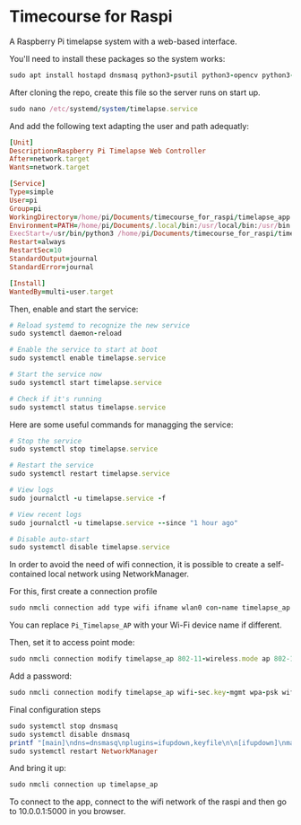 # Timecourse for Raspi
A Raspberry Pi timelapse system with a web-based interface.

You'll need to install these packages so the system works: 

```ruby
sudo apt install hostapd dnsmasq python3-psutil python3-opencv python3-flask python3-schedule
```

After cloning the repo, create this file so the server runs on start up.

```ruby
sudo nano /etc/systemd/system/timelapse.service
```

And add the following text adapting the user and path adequatly: 

```ruby
[Unit]
Description=Raspberry Pi Timelapse Web Controller
After=network.target
Wants=network.target

[Service]
Type=simple
User=pi
Group=pi
WorkingDirectory=/home/pi/Documents/timecourse_for_raspi/timelapse_app
Environment=PATH=/home/pi/Documents/.local/bin:/usr/local/bin:/usr/bin:/bin
ExecStart=/usr/bin/python3 /home/pi/Documents/timecourse_for_raspi/timelapse_app/app.py
Restart=always
RestartSec=10
StandardOutput=journal
StandardError=journal

[Install]
WantedBy=multi-user.target
```

Then, enable and start the service:

```ruby
# Reload systemd to recognize the new service
sudo systemctl daemon-reload

# Enable the service to start at boot
sudo systemctl enable timelapse.service

# Start the service now
sudo systemctl start timelapse.service

# Check if it's running
sudo systemctl status timelapse.service
```

Here are some useful commands for managging the service:

```ruby
# Stop the service
sudo systemctl stop timelapse.service

# Restart the service
sudo systemctl restart timelapse.service

# View logs
sudo journalctl -u timelapse.service -f

# View recent logs
sudo journalctl -u timelapse.service --since "1 hour ago"

# Disable auto-start
sudo systemctl disable timelapse.service
```

In order to avoid the need of wifi connection, it is possible to create a self-contained local network using NetworkManager.

For this, first create a connection profile

```ruby
sudo nmcli connection add type wifi ifname wlan0 con-name timelapse_ap autoconnect yes ssid Pi_Timelapse_AP
```
You can replace `Pi_Timelapse_AP` with your Wi-Fi device name if different.

Then, set it to access point mode:

```ruby
sudo nmcli connection modify timelapse_ap 802-11-wireless.mode ap 802-11-wireless.band bg ipv4.method shared ipv4.addresses 10.0.0.1/24
```
Add a password:

```ruby
sudo nmcli connection modify timelapse_ap wifi-sec.key-mgmt wpa-psk wifi-sec.psk "raspberry123"
```

Final configuration steps
```ruby
sudo systemctl stop dnsmasq
sudo systemctl disable dnsmasq
printf "[main]\ndns=dnsmasq\nplugins=ifupdown,keyfile\n\n[ifupdown]\nmanaged=false\n\n[device]\nwifi.scan-rand-mac-address=no" | sudo tee -a /etc/NetworkManager/NetworkManager.conf
sudo systemctl restart NetworkManager
```


And bring it up:

```ruby
sudo nmcli connection up timelapse_ap
```

To connect to the app, connect to the wifi network of the raspi and then go to 10.0.0.1:5000 in you browser.
